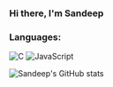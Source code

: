 ### Hi there, I'm Sandeep

### Languages:
![C](https://img.shields.io/badge/-C-663399?logo=c&logoColor=white)
![JavaScript](https://img.shields.io/badge/-JavaScript-663399?&logo=JavaScript)

[//]: <> (github stats.)
![Sandeep's GitHub stats](https://github-readme-stats-sandeepdotcode.vercel.app/api?username=sandeepdotcode&count_private=true&show_icons=true&include_all_commits=true&theme=dracula)
